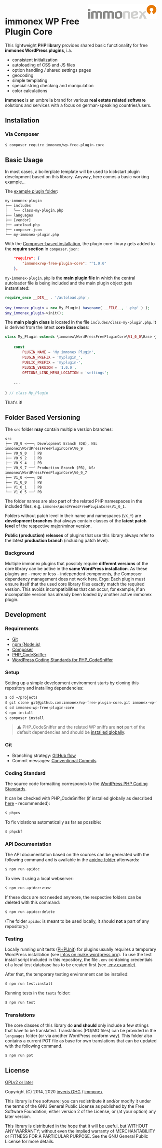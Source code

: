 <img src="assets/immonex-os-logo-small.png" width="230" height="48" align="right" alt="immonex Open Source Software" >

# immonex WP Free Plugin Core

This lightweight **PHP library** provides shared basic functionality for free **immonex WordPress plugins**, i.a.

- consistent initialization
- autoloading of CSS and JS files
- option handling / shared settings pages
- geocoding
- simple templating
- special string checking and manipulation
- color calculations

**immonex** is an umbrella brand for various **real estate related software** solutions and services with a focus on german-speaking countries/users.

## Installation

### Via Composer

```bash
$ composer require immonex/wp-free-plugin-core
```

## Basic Usage

In most cases, a boilerplate template will be used to kickstart plugin development based on this library. Anyway, here comes a basic working example...

The [example plugin folder](examples/my-immonex-plugin):
```
my-immonex-plugin
├── includes
│   └── class-my-plugin.php
├── languages
├── [vendor]
├── autoload.php
├── composer.json
└── my-immonex-plugin.php
```

With the [Composer-based installation](#via-composer), the plugin core library gets added to the **require section** in `composer.json`:

```json
    "require": {
        "immonex/wp-free-plugin-core": "^1.0.0"
    },
```

`my-immonex-plugin.php` is the **main plugin file** in which the central autoloader file is being included and the main plugin object gets instantiated:

```php
require_once __DIR__ . '/autoload.php';

$my_immonex_plugin = new My_Plugin( basename( __FILE__, '.php' ) );
$my_immonex_plugin->init();
```

The **main plugin class** is located in the file `includes/class-my-plugin.php`. It is derived from the latest **core Base class**:

```php
class My_Plugin extends \immonex\WordPressFreePluginCore\V1_0_0\Base {

	const
		PLUGIN_NAME = 'My immonex Plugin',
		PLUGIN_PREFIX = 'myplugin_',
		PUBLIC_PREFIX = 'myplugin-',
		PLUGIN_VERSION = '1.0.0',
		OPTIONS_LINK_MENU_LOCATION = 'settings';

	...

} // class My_Plugin
```

That's it!

## Folder Based Versioning

The `src` folder **may** contain multiple version branches:

```
src
├── V0_9 <───┐ Development Branch (DB), NS: immonex\WordPressFreePluginCore\V0_9
├── V0_9_0   │ PB
├── V0_9_2   │ PB
├── V0_9_4   │ PB
├── V0_9_7 ──┘ Production Branch (PB), NS: immonex\WordPressFreePluginCore\V0_9_7
├── V1_0 <───┐ DB
├── V1_0_0   │ PB
├── V1_0_1   │ PB
└── V1_0_5 ──┘ PB
```

The folder names are also part of the related PHP namespaces in the included files, e.g. `immonex\WordPressFreePluginCore\V1_0_1`.

Folders without patch level in their name and namespaces (`VX_Y`) are **development branches** that always contain classes of the **latest patch level** of the respective major/minor version.

**Public (production) releases** of plugins that use this library always refer to the latest **production branch** (including patch level).

### Background

Multiple immonex plugins that possibly require **different versions** of the core library can be active in the **same WordPress installation**. As these plugins are - more or less - independent components, the Composer dependency management does not work here. Ergo: Each plugin must ensure itself that the used core library files exactly match the required version. This avoids incompatibilities that can occur, for example, if an incompatible version has already been loaded by another active immonex plugin.

## Development

### Requirements

- [Git](https://git-scm.com/book/en/v2/Getting-Started-Installing-Git)
- [npm (Node.js)](https://www.npmjs.com/get-npm)
- [Composer](https://getcomposer.org/)
- [PHP_CodeSniffer](https://github.com/squizlabs/PHP_CodeSniffer)
- [WordPress Coding Standards for PHP_CodeSniffer](https://github.com/WordPress/WordPress-Coding-Standards)

### Setup

Setting up a simple development environment starts by cloning this repository and installing dependencies:

```bash
$ cd ~/projects
$ git clone git@github.com:immonex/wp-free-plugin-core.git immonex-wp-free-plugin-core
$ cd immonex-wp-free-plugin-core
$ npm install
$ composer install
```

> :warning: PHP_CodeSniffer and the related WP sniffs are **not** part of the default dependencies and should be [installed globally](https://github.com/WordPress/WordPress-Coding-Standards#composer).

### Git

- Branching strategy: [GitHub flow](https://guides.github.com/introduction/flow/)
- Commit messages: [Conventional Commits](https://www.conventionalcommits.org/)

### Coding Standard

The source code formatting corresponds to the [WordPress PHP Coding Standards](https://make.wordpress.org/core/handbook/best-practices/coding-standards/php/).

It can be checked with PHP_CodeSniffer (if installed globally as described [here](https://github.com/WordPress/WordPress-Coding-Standards#composer) - recommended):

```bash
$ phpcs
```

To fix violations automatically as far as possible:

```bash
$ phpcbf
```

### API Documentation

The API documentation based on the sources can be generated with the following command and is available in the [apidoc folder](apidoc) afterwards:

```bash
$ npm run apidoc
```

To view it using a local webserver:

```bash
$ npm run apidoc:view
```

If these docs are not needed anymore, the respective folders can be deleted with this command:

```bash
$ npm run apidoc:delete
```

(The folder `apidoc` is meant to be used locally, it should **not** a part of any repository.)

### Testing

Locally running unit tests ([PHPUnit](https://phpunit.de/)) for plugins usually requires a temporary WordPress installation (see [infos on make.wordpress.org](https://make.wordpress.org/cli/handbook/plugin-unit-tests/#running-tests-locally)). To use the test install script included in this repository, the file `.env` containing credentials of a local test database has to be created first (see [.env.example](.env.example)).

After that, the temporary testing environment can be installed:

```bash
$ npm run test:install
```

Running tests in the `tests` folder:

```bash
$ npm run test
```

### Translations

The core classes of this library do **and should** only include a few strings that have to be translated. Translations (PO/MO files) can be provided in the `languages` folder (or via another WordPress conform way). This folder also contains a current POT file as base for own translations that can be updated with the following command.

```bash
$ npm run pot
```

## License

[GPLv2 or later](LICENSE)

Copyright (C) 2014, 2020 [inveris OHG](https://inveris.de/) / [immonex](https://immonex.dev/)

This library is free software; you can redistribute it and/or modify it under the terms of the GNU General Public License as published by the Free Software Foundation; either version 2 of the License, or (at your option) any later version.

This library is distributed in the hope that it will be useful, but WITHOUT ANY WARRANTY; without even the implied warranty of MERCHANTABILITY or FITNESS FOR A PARTICULAR PURPOSE. See the GNU General Public License for more details.
